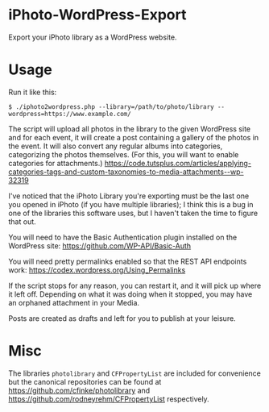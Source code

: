 iPhoto-WordPress-Export
==================

Export your iPhoto library as a WordPress website.

Usage
=====

Run it like this:

`$ ./iphoto2wordpress.php --library=/path/to/photo/library --wordpress=https://www.example.com/`

The script will upload all photos in the library to the given WordPress site and for each event, it will create a post containing a gallery of the photos in the event. It will also convert any regular albums into categories, categorizing the photos themselves. (For this, you will want to enable categories for attachments.)
 https://code.tutsplus.com/articles/applying-categories-tags-and-custom-taxonomies-to-media-attachments--wp-32319

I've noticed that the iPhoto Library you're exporting must be the last one you opened in iPhoto (if you have multiple libraries); I think this is a bug in one of the libraries this software uses, but I haven't taken the time to figure that out.

You will need to have the Basic Authentication plugin installed on the WordPress site: https://github.com/WP-API/Basic-Auth

You will need pretty permalinks enabled so that the REST API endpoints work: https://codex.wordpress.org/Using_Permalinks

If the script stops for any reason, you can restart it, and it will pick up where it left off. Depending on what it was doing when it stopped, you may have an orphaned attachment in your Media.

Posts are created as drafts and left for you to publish at your leisure.

Misc
====

The libraries `photolibrary` and `CFPropertyList` are included for convenience but the canonical repositories can be found at https://github.com/cfinke/photolibrary and https://github.com/rodneyrehm/CFPropertyList respectively.
